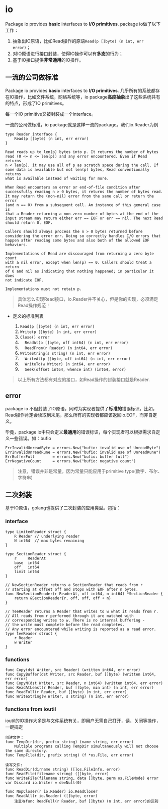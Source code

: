 # io

Package io provides **basic** interfaces to **I/O primitives**. package io做了以下工作：

1. 抽象出IO原语，比如Read操作的原语```Read(p []byte) (n int, err error)```；
2. 对IO原语进行接口封装，使得IO操作可以有**多态**的行为；
3. 基于IO接口提供**非常通用**的IO操作。

## 一流的公司做标准

Package io provides **basic** interfaces to **I/O primitives**. 几乎所有的系统都存在IO操作，比如文件系统，网络系统等，io package**高度抽象**出了这些系统共有的特点，形成了IO primitives。

每一个IO primitive又被封装成一个interface。

一流的公司做标准，io package就是这样一流的package。我们io.Reader为例

```
type Reader interface {
    Read(p []byte) (n int, err error)
}

Read reads up to len(p) bytes into p. It returns the number of bytes
read (0 <= n <= len(p)) and any error encountered. Even if Read returns
n < len(p), it may use all of p as scratch space during the call. If
some data is available but not len(p) bytes, Read conventionally returns
what is available instead of waiting for more.

When Read encounters an error or end-of-file condition after
successfully reading n > 0 bytes, it returns the number of bytes read.
It may return the (non-nil) error from the same call or return the error
(and n == 0) from a subsequent call. An instance of this general case is
that a Reader returning a non-zero number of bytes at the end of the
input stream may return either err == EOF or err == nil. The next Read
should return 0, EOF.

Callers should always process the n > 0 bytes returned before
considering the error err. Doing so correctly handles I/O errors that
happen after reading some bytes and also both of the allowed EOF
behaviors.

Implementations of Read are discouraged from returning a zero byte count
with a nil error, except when len(p) == 0. Callers should treat a return
of 0 and nil as indicating that nothing happened; in particular it does
not indicate EOF.

Implementations must not retain p.
```

>
> 具体怎么实现Read接口，io.Reader并不关心，但是你的实现，必须满足Read操作规范！

- 定义的标准列表

	1. ```Read(p []byte) (n int, err error)```
	2. 	```Write(p []byte) (n int, err error)```
	3. ```Close() error```
	4. ```	ReadAt(p []byte, off int64) (n int, err error)```
	5. ```	ReadFrom(r Reader) (n int64, err error)```
	6. ```WriteString(s string) (n int, err error)```
	7. ```	WriteAt(p []byte, off int64) (n int, err error)```
	8. ```	WriteTo(w Writer) (n int64, err error)```
	9. ```	Seek(offset int64, whence int) (int64, error)```

>
> 以上所有方法都有对应的接口，如Read操作的封装接口就是Reader.

## error

package io 不但封装了IO原语，同时为实现者提供了**标准的**错误标识。比如，Read操作肯定会读取到末尾，那么所有的实现者都应该返回io.EOF，而非自定义。

毕竟，package io中只会定义**最通用**的错误标识，每个实现者可以根据需求自定义一些错误。如：bufio

```
ErrInvalidUnreadByte = errors.New("bufio: invalid use of UnreadByte")
ErrInvalidUnreadRune = errors.New("bufio: invalid use of UnreadRune")
ErrBufferFull        = errors.New("bufio: buffer full")
ErrNegativeCount     = errors.New("bufio: negative count")
```
>
> 注意，错误并非是常量，因为常量只能应用于primitive type(数字、布尔、字符串)

## 二次封装

基于IO原语，golang也提供了二次封装的应用类型。包括：

### interface

```
type LimitedReader struct {
	R Reader // underlying reader
	N int64  // max bytes remaining
}
```

```
type SectionReader struct {
	r     ReaderAt
	base  int64
	off   int64
	limit int64
}

// NewSectionReader returns a SectionReader that reads from r
// starting at offset off and stops with EOF after n bytes.
func NewSectionReader(r ReaderAt, off int64, n int64) *SectionReader {
	return &SectionReader{r, off, off, off + n}
}

// TeeReader returns a Reader that writes to w what it reads from r.
// All reads from r performed through it are matched with
// corresponding writes to w. There is no internal buffering -
// the write must complete before the read completes.
// Any error encountered while writing is reported as a read error.
type teeReader struct {
	r Reader
	w Writer
}
```

### functions

```
func Copy(dst Writer, src Reader) (written int64, err error)
func CopyBuffer(dst Writer, src Reader, buf []byte) (written int64, err error)
func CopyN(dst Writer, src Reader, n int64) (written int64, err error)
func ReadAtLeast(r Reader, buf []byte, min int) (n int, err error)
func ReadFull(r Reader, buf []byte) (n int, err error)
func WriteString(w Writer, s string) (n int, err error)
```

### functions from ioutil

ioutil的IO操作大多是与文件系统有关，即用户无需自己打开，读，关闭等操作，一键搞定

```
创建文件：
func TempDir(dir, prefix string) (name string, err error)
    Multiple programs calling TempDir simultaneously will not choose the same directory.
func TempFile(dir, prefix string) (f *os.File, err error)

读写文件:
func ReadDir(dirname string) ([]os.FileInfo, error)
func ReadFile(filename string) ([]byte, error)
func WriteFile(filename string, data []byte, perm os.FileMode) error
var Discard io.Writer = devNull(0)

func NopCloser(r io.Reader) io.ReadCloser
func ReadAll(r io.Reader) ([]byte, error)
    注意与func ReadFull(r Reader, buf []byte) (n int, err error)的区别
```
